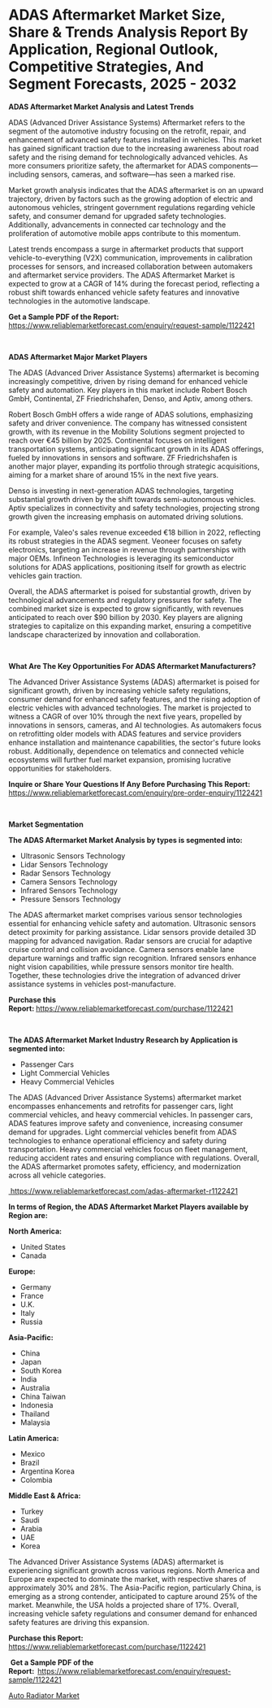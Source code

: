 <p><h1>ADAS Aftermarket Market Size, Share & Trends Analysis Report By Application, Regional Outlook, Competitive Strategies, And Segment Forecasts, 2025 - 2032</h1></p><p><strong>ADAS Aftermarket Market Analysis and Latest Trends</strong></p>
<p><p>ADAS (Advanced Driver Assistance Systems) Aftermarket refers to the segment of the automotive industry focusing on the retrofit, repair, and enhancement of advanced safety features installed in vehicles. This market has gained significant traction due to the increasing awareness about road safety and the rising demand for technologically advanced vehicles. As more consumers prioritize safety, the aftermarket for ADAS components—including sensors, cameras, and software—has seen a marked rise.</p><p>Market growth analysis indicates that the ADAS aftermarket is on an upward trajectory, driven by factors such as the growing adoption of electric and autonomous vehicles, stringent government regulations regarding vehicle safety, and consumer demand for upgraded safety technologies. Additionally, advancements in connected car technology and the proliferation of automotive mobile apps contribute to this momentum.</p><p>Latest trends encompass a surge in aftermarket products that support vehicle-to-everything (V2X) communication, improvements in calibration processes for sensors, and increased collaboration between automakers and aftermarket service providers. The ADAS Aftermarket Market is expected to grow at a CAGR of 14% during the forecast period, reflecting a robust shift towards enhanced vehicle safety features and innovative technologies in the automotive landscape.</p></p>
<p><strong>Get a Sample PDF of the Report:&nbsp;</strong> <a href="https://www.reliablemarketforecast.com/enquiry/request-sample/1122421?utm_campaign=3454&utm_medium=2&utm_source=Github&utm_content=ia&utm_term=30032025&utm_id=adas-aftermarket">https://www.reliablemarketforecast.com/enquiry/request-sample/1122421</a></p>
<p>&nbsp;</p>
<p><strong>ADAS Aftermarket Major Market Players</strong></p>
<p><p>The ADAS (Advanced Driver Assistance Systems) aftermarket is becoming increasingly competitive, driven by rising demand for enhanced vehicle safety and automation. Key players in this market include Robert Bosch GmbH, Continental, ZF Friedrichshafen, Denso, and Aptiv, among others. </p><p>Robert Bosch GmbH offers a wide range of ADAS solutions, emphasizing safety and driver convenience. The company has witnessed consistent growth, with its revenue in the Mobility Solutions segment projected to reach over €45 billion by 2025. Continental focuses on intelligent transportation systems, anticipating significant growth in its ADAS offerings, fueled by innovations in sensors and software. ZF Friedrichshafen is another major player, expanding its portfolio through strategic acquisitions, aiming for a market share of around 15% in the next five years.</p><p>Denso is investing in next-generation ADAS technologies, targeting substantial growth driven by the shift towards semi-autonomous vehicles. Aptiv specializes in connectivity and safety technologies, projecting strong growth given the increasing emphasis on automated driving solutions.</p><p>For example, Valeo's sales revenue exceeded €18 billion in 2022, reflecting its robust strategies in the ADAS segment. Veoneer focuses on safety electronics, targeting an increase in revenue through partnerships with major OEMs. Infineon Technologies is leveraging its semiconductor solutions for ADAS applications, positioning itself for growth as electric vehicles gain traction. </p><p>Overall, the ADAS aftermarket is poised for substantial growth, driven by technological advancements and regulatory pressures for safety. The combined market size is expected to grow significantly, with revenues anticipated to reach over $90 billion by 2030. Key players are aligning strategies to capitalize on this expanding market, ensuring a competitive landscape characterized by innovation and collaboration.</p></p>
<p>&nbsp;</p>
<p><strong>What Are The Key Opportunities For ADAS Aftermarket Manufacturers?</strong></p>
<p><p>The Advanced Driver Assistance Systems (ADAS) aftermarket is poised for significant growth, driven by increasing vehicle safety regulations, consumer demand for enhanced safety features, and the rising adoption of electric vehicles with advanced technologies. The market is projected to witness a CAGR of over 10% through the next five years, propelled by innovations in sensors, cameras, and AI technologies. As automakers focus on retrofitting older models with ADAS features and service providers enhance installation and maintenance capabilities, the sector's future looks robust. Additionally, dependence on telematics and connected vehicle ecosystems will further fuel market expansion, promising lucrative opportunities for stakeholders.</p></p>
<p><strong>Inquire or Share Your Questions If Any Before Purchasing This Report:</strong> <a href="https://www.reliablemarketforecast.com/enquiry/pre-order-enquiry/1122421?utm_campaign=3454&utm_medium=2&utm_source=Github&utm_content=ia&utm_term=30032025&utm_id=adas-aftermarket">https://www.reliablemarketforecast.com/enquiry/pre-order-enquiry/1122421</a></p>
<p>&nbsp;</p>
<p><strong>Market Segmentation</strong></p>
<p><strong>The ADAS Aftermarket Market Analysis by types is segmented into:</strong></p>
<p><ul><li>Ultrasonic Sensors Technology</li><li>Lidar Sensors Technology</li><li>Radar Sensors Technology</li><li>Camera Sensors Technology</li><li>Infrared Sensors Technology</li><li>Pressure Sensors Technology</li></ul></p>
<p><p>The ADAS aftermarket market comprises various sensor technologies essential for enhancing vehicle safety and automation. Ultrasonic sensors detect proximity for parking assistance. Lidar sensors provide detailed 3D mapping for advanced navigation. Radar sensors are crucial for adaptive cruise control and collision avoidance. Camera sensors enable lane departure warnings and traffic sign recognition. Infrared sensors enhance night vision capabilities, while pressure sensors monitor tire health. Together, these technologies drive the integration of advanced driver assistance systems in vehicles post-manufacture.</p></p>
<p><strong>Purchase this Report:&nbsp;</strong><a href="https://www.reliablemarketforecast.com/purchase/1122421?utm_campaign=3454&utm_medium=2&utm_source=Github&utm_content=ia&utm_term=30032025&utm_id=adas-aftermarket">https://www.reliablemarketforecast.com/purchase/1122421</a></p>
<p>&nbsp;</p>
<p><strong>The ADAS Aftermarket Market Industry Research by Application is segmented into:</strong></p>
<p><ul><li>Passenger Cars</li><li>Light Commercial Vehicles</li><li>Heavy Commercial Vehicles</li></ul></p>
<p><p>The ADAS (Advanced Driver Assistance Systems) aftermarket market encompasses enhancements and retrofits for passenger cars, light commercial vehicles, and heavy commercial vehicles. In passenger cars, ADAS features improve safety and convenience, increasing consumer demand for upgrades. Light commercial vehicles benefit from ADAS technologies to enhance operational efficiency and safety during transportation. Heavy commercial vehicles focus on fleet management, reducing accident rates and ensuring compliance with regulations. Overall, the ADAS aftermarket promotes safety, efficiency, and modernization across all vehicle categories.</p></p>
<p><a href="https://www.reliablemarketforecast.com/adas-aftermarket-r1122421?utm_campaign=3454&utm_medium=2&utm_source=Github&utm_content=ia&utm_term=30032025&utm_id=adas-aftermarket">&nbsp;https://www.reliablemarketforecast.com/adas-aftermarket-r1122421</a></p>
<p><strong>In terms of Region, the ADAS Aftermarket Market Players available by Region are:</strong></p>
<p>
    <p> <strong> North America: </strong>
        <ul>
            <li>United States</li>
            <li>Canada</li>
        </ul>
        </p> 
    <p> <strong> Europe: </strong>
        <ul>
            <li>Germany</li>
            <li>France</li>
            <li>U.K.</li>
            <li>Italy</li>
            <li>Russia</li>
        </ul>
        </p> 
    <p> <strong> Asia-Pacific: </strong>
        <ul>
            <li>China</li>
            <li>Japan</li>
            <li>South Korea</li>
            <li>India</li>
            <li>Australia</li>
            <li>China Taiwan</li>
            <li>Indonesia</li>
            <li>Thailand</li>
            <li>Malaysia</li>
        </ul>
        </p> 
    <p> <strong> Latin America: </strong>
        <ul>
            <li>Mexico</li>
            <li>Brazil</li>
            <li>Argentina Korea</li>
            <li>Colombia</li>
        </ul>
        </p> 
    <p> <strong> Middle East & Africa: </strong>
        <ul>
            <li>Turkey</li>
            <li>Saudi</li>
            <li>Arabia</li>
            <li>UAE</li>
            <li>Korea</li>
        </ul>
    </p>
    </p>
<p><p>The Advanced Driver Assistance Systems (ADAS) aftermarket is experiencing significant growth across various regions. North America and Europe are expected to dominate the market, with respective shares of approximately 30% and 28%. The Asia-Pacific region, particularly China, is emerging as a strong contender, anticipated to capture around 25% of the market. Meanwhile, the USA holds a projected share of 17%. Overall, increasing vehicle safety regulations and consumer demand for enhanced safety features are driving this expansion.</p></p>
<p><strong>Purchase this Report: </strong><a href="https://www.reliablemarketforecast.com/purchase/1122421?utm_campaign=3454&utm_medium=2&utm_source=Github&utm_content=ia&utm_term=30032025&utm_id=adas-aftermarket">https://www.reliablemarketforecast.com/purchase/1122421</a></p>
<p>&nbsp;<strong>Get a Sample PDF of the Report:&nbsp;&nbsp;</strong><a href="https://www.reliablemarketforecast.com/enquiry/request-sample/1122421?utm_campaign=3454&utm_medium=2&utm_source=Github&utm_content=ia&utm_term=30032025&utm_id=adas-aftermarket">https://www.reliablemarketforecast.com/enquiry/request-sample/1122421</a></p>
<p><strong></strong></p>
<p><p><a href="https://github.com/sawrovpipolo/Market-Research-Report-List-1/blob/main/auto-radiator-market.md?utm_campaign=3454&utm_medium=2&utm_source=Github&utm_content=ia&utm_term=30032025&utm_id=adas-aftermarket">Auto Radiator Market</a></p></p>